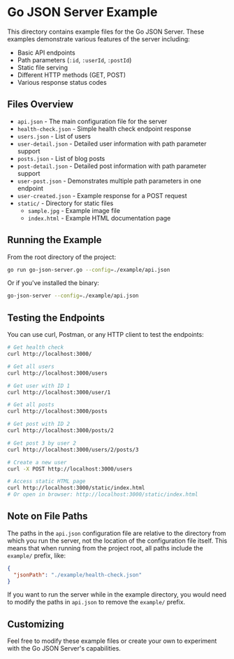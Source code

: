 # Go JSON Server Example

This directory contains example files for the Go JSON Server. These examples demonstrate various features of the server including:

- Basic API endpoints
- Path parameters (`:id`, `:userId`, `:postId`)
- Static file serving
- Different HTTP methods (GET, POST)
- Various response status codes

## Files Overview

- `api.json` - The main configuration file for the server
- `health-check.json` - Simple health check endpoint response
- `users.json` - List of users
- `user-detail.json` - Detailed user information with path parameter support
- `posts.json` - List of blog posts
- `post-detail.json` - Detailed post information with path parameter support
- `user-post.json` - Demonstrates multiple path parameters in one endpoint
- `user-created.json` - Example response for a POST request
- `static/` - Directory for static files
  - `sample.jpg` - Example image file
  - `index.html` - Example HTML documentation page

## Running the Example

From the root directory of the project:

```bash
go run go-json-server.go --config=./example/api.json
```

Or if you've installed the binary:

```bash
go-json-server --config=./example/api.json
```

## Testing the Endpoints

You can use curl, Postman, or any HTTP client to test the endpoints:

```bash
# Get health check
curl http://localhost:3000/

# Get all users
curl http://localhost:3000/users

# Get user with ID 1
curl http://localhost:3000/user/1

# Get all posts
curl http://localhost:3000/posts

# Get post with ID 2
curl http://localhost:3000/posts/2

# Get post 3 by user 2
curl http://localhost:3000/users/2/posts/3

# Create a new user
curl -X POST http://localhost:3000/users

# Access static HTML page
curl http://localhost:3000/static/index.html
# Or open in browser: http://localhost:3000/static/index.html
```

## Note on File Paths

The paths in the `api.json` configuration file are relative to the directory from which you run the server, not the location of the configuration file itself. This means that when running from the project root, all paths include the `example/` prefix, like:

```json
{
  "jsonPath": "./example/health-check.json"
}
```

If you want to run the server while in the example directory, you would need to modify the paths in `api.json` to remove the `example/` prefix.

## Customizing

Feel free to modify these example files or create your own to experiment with the Go JSON Server's capabilities.
